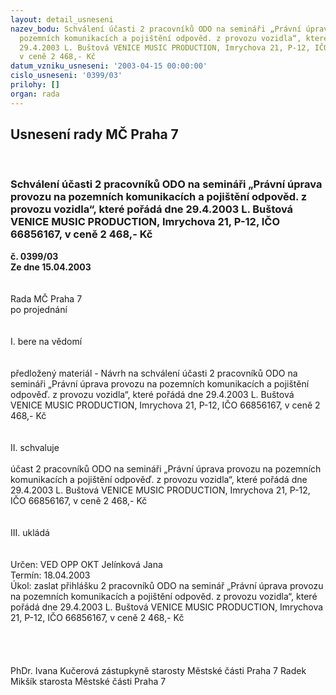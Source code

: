 ```yaml
---
layout: detail_usneseni
nazev_bodu: Schválení účasti 2 pracovníků ODO na semináři „Právní úprava provozu na
  pozemních komunikacích a pojištění odpověd. z provozu vozidla“, které pořádá dne
  29.4.2003 L. Buštová VENICE MUSIC PRODUCTION, Imrychova 21, P-12, IČO 66856167,
  v ceně 2 468,- Kč
datum_vzniku_usneseni: '2003-04-15 00:00:00'
cislo_usneseni: '0399/03'
prilohy: []
organ: rada
---
```

<div id="ucUsn_pList" class="usn">
	<span><h2>Usnesení rady MČ Praha 7 </h2>
<br></span><div class="standBody">
<span><h3>Schválení účasti 2 pracovníků ODO na semináři „Právní úprava provozu na pozemních komunikacích a pojištění odpověd. z provozu vozidla“, které pořádá dne 29.4.2003 L. Buštová VENICE MUSIC PRODUCTION, Imrychova 21, P-12, IČO 66856167, v ceně 2 468,- Kč</h3></span><div class="center">
		<strong>č. 0399/03</strong><br>
	</div>
<div class="center">
		<strong>Ze dne 15.04.2003</strong><br><br>
	</div>
<br>Rada MČ Praha 7<br>po projednání<br><br><br>I.	bere na vědomí<br><br> <br>předložený materiál - Návrh na schválení účasti 2 pracovníků ODO na semináři „Právní úprava provozu na pozemních komunikacích a pojištění odpověď. z provozu vozidla“, které pořádá dne 29.4.2003 L. Buštová VENICE MUSIC PRODUCTION, Imrychova 21, P-12, IČO 66856167, v ceně 2 468,- Kč<br><br><br>II.  schvaluje <br><br>účast 2 pracovníků ODO na semináři „Právní úprava provozu na pozemních komunikacích a pojištění odpověď. z provozu vozidla“, které pořádá dne 29.4.2003 L. Buštová VENICE MUSIC PRODUCTION, Imrychova 21, P-12, IČO 66856167, v ceně 2 468,- Kč<br><br><br>III.	ukládá <br><br> <br>Určen:	VED OPP OKT Jelínková Jana<br>Termín: 18.04.2003<br>Úkol:	zaslat přihlášku 2 pracovníků ODO na seminář „Právní úprava provozu na pozemních komunikacích a pojištění odpověd. z provozu vozidla“, které pořádá dne 29.4.2003 L. Buštová VENICE MUSIC PRODUCTION, Imrychova 21, P-12, IČO 66856167, v ceně 2 468,- Kč<br> <br><br> <br>	<br>PhDr. Ivana Kučerová zástupkyně starosty Městské části Praha 7	 Radek Mikšík starosta Městské části Praha 7<br>	<br><br>
</div>
</div>